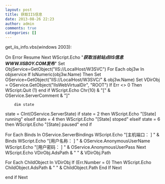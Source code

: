 ```yaml
---
layout: post
title: 获取IIS信息
date: 2013-08-26 22:23
author: admin
comments: true
categories: []
---
```

get_iis_info.vbs(windows 2003):

On Error Resume Next
WScript.Echo "*******************获取当前站点IIS信息   WWW.IISBOY.COM发布*******************"
Set ObjService=GetObject("IIS://LocalHost/W3SVC")
For Each obj3w In objservice
If IsNumeric(obj3w.Name) Then
  Set OService=GetObject("IIS://LocalHost/W3SVC/" & obj3w.Name)
  Set VDirObj = OService.GetObject("IIsWebVirtualDir", "ROOT")
  If Err <> 0 Then
   WScript.Quit (1)
  end if
  WScript.Echo Chr(10) & "[" & OService.ServerComment & "]"  

        dim state
  state = CInt(OService.ServerState)
  if  state = 2 then
   WScript.Echo "[State] running"
  elseif state = 4 then
      WScript.Echo "[State] stoped"
  elseif state = 6 then
      WScript.Echo "[State] paused"
  end if

  For Each Binds In OService.ServerBindings
   WScript.Echo  "[主机端口： ] " & Binds
   WScript.Echo  "[用户名称： ] " & OService.AnonymousUserName
   WScript.Echo  "[用户密码： ] " & OService.AnonymousUserPass
  Next
   WScript.Echo    VDirObj.AdsPath & "   "  & VDirObj.Path    

  For Each ChildObject In VDirObj
   If (Err.Number = 0) Then
    WScript.Echo ChildObject.AdsPath &  "   "  & ChildObject.Path
   End If
        Next

end if
Next
